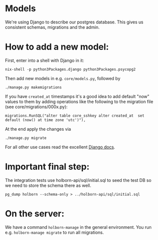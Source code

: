 # Models

We're using Django to describe our postgres database. This gives us
consistent schemas, migrations and the admin.


# How to add a new model:

First, enter into a shell with Django in it:

```
nix-shell -p python3Packages.django python3Packages.psycopg2
```

Then add new models in e.g. `core/models.py`, followed by

```
./manage.py makemigrations
```

If you have `created_at` timestamps it's a good idea to add default
"now" values to them by adding operations like the following to the migration file (see core/migrations/000x.py):

```
migrations.RunSQL("alter table core_sshkey alter created_at  set default (now() at time zone 'utc')"),
```


At the end apply the changes via

```
./manage.py migrate
```

For all other use cases read the excellent [Django docs](https://docs.djangoproject.com/en/1.10/).

# Important final step:

The integration tests use holborn-api/sql/initial.sql to seed the test
DB so we need to store the schema there as well.

```
pg_dump holborn --schema-only > ../holborn-api/sql/initial.sql
```


# On the server:

We have a command `holborn-manage` in the general environment. You run
e.g. `holborn-manage migrate` to run all migrations.
